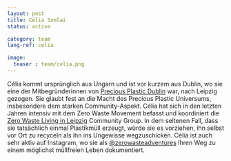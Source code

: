 ```yaml
---
layout: post
title: Célia Somlai
status: active

category: team
lang-ref: celia

image:
  teaser : team/celia.png
---
```


Célia kommt ursprünglich aus Ungarn und ist vor kurzem aus Dublin, wo sie eine der Mitbegründerinnen von [Precious Plastic Dublin](https://www.preciousplasticdublin.org/) war, nach Leipzig gezogen. Sie glaubt fest an die Macht des Precious Plastic Universums, insbesondere dem starken Community-Aspekt. Célia hat sich in den letzten Jahren intensiv mit dem Zero Waste Movement befasst und koordiniert die [Zero Waste Living in Leipzig](http://zerowastelivinginleipzig.de/) Community Group. In dem seltenen Fall, dass sie tatsächlich einmal Plastikmüll erzeugt, würde sie es vorziehen, ihn selbst vor Ort zu recyceln als ihn ins Ungewisse wegzuschicken. Célia ist auch sehr aktiv auf Instagram, wo sie als [@zerowasteadventures](https://www.instagram.com/zerowaste.adventures/) Ihren Weg zu einem möglichst müllfreien Leben dokumentiert.


